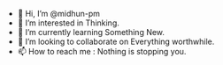 - 👋 Hi, I’m @midhun-pm
- 👀 I’m interested in Thinking.
- 🌱 I’m currently learning Something New.
- 💞️ I’m looking to collaborate on Everything worthwhile.
- 📫 How to reach me : Nothing is stopping you.

<!---
midhun-pm/midhun-pm is a ✨ special ✨ repository because its `README.md` (this file) appears on your GitHub profile.
You can click the Preview link to take a look at your changes.
--->
